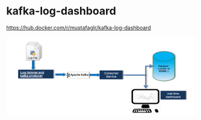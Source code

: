 # kafka-log-dashboard

https://hub.docker.com/r/mustafaglr/kafka-log-dashboard

![Image description](https://github.com/mustafaglr/kafka-log-dashboard/blob/master/arc)
